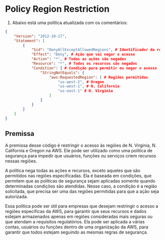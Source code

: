 # Policy Region Restriction

1. Abaixo está uma política atualizada com os comentários:

```json
{
    "Version": "2012-10-17",
    "Statement": [
        {
            "Sid": "DenyAllExceptAllowedRegions", # Identificador da regra
            "Effect": "Deny", # Ação que vai negar o acesso
            "Action": "*", # Todas as ações são negadas
            "Resource": "*", # Todos os recursos são negados
            "Condition": { # Condição para permitir ou negar o acesso
                "StringNotEquals": {
                    "aws:RequestedRegion": [ # Regiões permitidas
                        "us-west-2", # Oregon
                        "us-west-1", # N. California
                        "us-east-1" # N. Virginia
                    ]
                }
            }
        }
    ]
}
```


## Premissa

A premissa desse código é restringir o acesso às regiões de N. Virginia, N. California e Oregon na AWS. Ele pode ser utilizado como uma política de segurança para impedir que usuários, funções ou serviços criem recursos nessas regiões.

A política nega todas as ações e recursos, exceto aqueles que são permitidos nas regiões especificadas. Ela é baseada em condições, que permitem que as políticas de segurança sejam aplicadas somente quando determinadas condições são atendidas. Nesse caso, a condição é a região solicitada, que precisa ser uma das regiões permitidas para que a ação seja autorizada.

Essa política pode ser útil para empresas que desejam restringir o acesso a regiões específicas da AWS, para garantir que seus recursos e dados estejam armazenados apenas em regiões consideradas mais seguras ou que atendam a requisitos regulatórios. Ela pode ser aplicada a várias contas, usuários ou funções dentro de uma organização da AWS, para garantir que todos estejam seguindo as mesmas regras de segurança.

